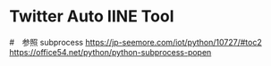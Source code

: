 # Twitter Auto IINE Tool

#　参照
subprocess
https://jp-seemore.com/iot/python/10727/#toc2
https://office54.net/python/python-subprocess-popen
